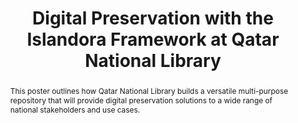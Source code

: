 ---
abstract: This poster outlines how Qatar National Library builds a versatile multi-purpose
  repository that will provide digital preservation solutions to a wide range of national
  stakeholders and use cases.
creators:
- Straube, Armin
- Abo Ouda, Mohammed
- Shaon, Arif
date: null
document_url: https://services.phaidra.univie.ac.at/api/object/o:503176/download
grand_parent: iPRES
institutions: []
keywords: []
landing_page_url: https://phaidra.univie.ac.at/o:503176
language: eng
layout: publication
license: CC BY-NC-SA 3.0 AT
notes_url: null
parent: iPRES 2016
publication_type: poster
size: 567089
slides_url: null
source_name: iPRES
title: Digital Preservation with the Islandora Framework at Qatar National Library
year: 2016
---